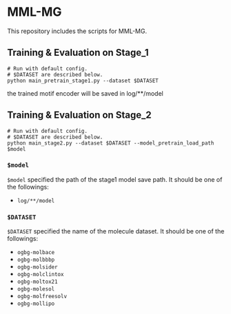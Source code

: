 # MML-MG

This repository includes the scripts for MML-MG.

## Training & Evaluation on Stage_1

```
# Run with default config.
# $DATASET are described below.
python main_pretrain_stage1.py --dataset $DATASET
```

the trained motif encoder will be saved in log/**/model

## Training & Evaluation on Stage_2

```
# Run with default config.
# $DATASET are described below.
python main_stage2.py --dataset $DATASET --model_pretrain_load_path $model
```

### `$model`
`$model` specified the path of the stage1 model save path. It should be one of the followings:
- `log/**/model`

### `$DATASET`
`$DATASET` specified the name of the molecule dataset. It should be one of the followings:
- `ogbg-molbace`
- `ogbg-molbbbp`
- `ogbg-molsider`
- `ogbg-molclintox`
- `ogbg-moltox21`
- `ogbg-molesol`
- `ogbg-molfreesolv`
- `ogbg-mollipo`

